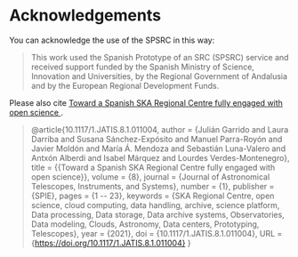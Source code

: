# Acknowledgements

You can acknowledge the use of the SPSRC in this way:

> This work used the Spanish Prototype of an SRC (SPSRC) service and received support funded by the Spanish Ministry of Science, Innovation and Universities, by the Regional Government of Andalusia and by the European Regional Development Funds. 

Please also cite  [Toward a Spanish SKA Regional Centre fully engaged with open science
](https://doi.org/10.1117/1.JATIS.8.1.011004).

> @article{10.1117/1.JATIS.8.1.011004,
author = {Julián Garrido and Laura Darriba and Susana Sánchez-Expósito and Manuel Parra-Royón and Javier Moldón and María Á. Mendoza and Sebastián Luna-Valero and Antxón Alberdi and Isabel Márquez and Lourdes Verdes-Montenegro},
title = {{Toward a Spanish SKA Regional Centre fully engaged with open science}},
volume = {8},
journal = {Journal of Astronomical Telescopes, Instruments, and Systems},
number = {1},
publisher = {SPIE},
pages = {1 -- 23},
keywords = {SKA Regional Centre, open science, cloud computing, data handling, archive, science platform, Data processing, Data storage, Data archive systems, Observatories, Data modeling, Clouds, Astronomy, Data centers, Prototyping, Telescopes},
year = {2021},
doi = {10.1117/1.JATIS.8.1.011004},
URL = {https://doi.org/10.1117/1.JATIS.8.1.011004}
}

